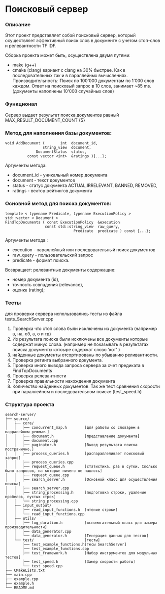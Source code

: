 # Поисковый сервер # 


### Описание ###
Этот проект представляет собой поисковый сервер, 
который осуществляет эффективный поиск слов в документе с учетом стоп-слов и релевантности TF IDF. 

Сборка проекта может быть, осуществлена двумя путями:
- make (g++) 
- cmake (clang) вариант c clang на 30% быстрее. Как в последовательных так и в параллейных вычислениях.
Производительность: Поиск по 100'000 документам по 1'000 слов каждом. Ответ на поисковый запрос в 10 слов, занимает ~85 ms. (документы наполнены 10'000 случайных слов)

### Функционал ###
Сервер выдает результат поиска документов равный MAX_RESULT_DOCUMENT_COUNT {5}

### Mетод для наполнения базы документов:

    void AddDocument (       int  document_id, 
                     string_view  document, 
                  DocumentStatus  status, 
              const vector <int>  &ratings ){...};
Аргументы метода:
- document_id - уникальный номер документа
- document    - текст документов
- status      - статус документа ACTUAL,IRRELEVANT, BANNED, REMOVED, 
- ratings     - вектор рейтингов документа 

### Основной метод для поиска документов:

    template < typename Predicate, typename ExecutionPolicy >
    std::vector < Document >
    FindTopDocuments ( const ExecutionPolicy  &execution 
                      const std::string_view  raw_query, 
                                   Predicate  predicate ) const {...};
                
Аргументы метода :
- execution - параллейный или последовательный поиск документов
- raw_query - пользовательский запрос
- predicate - формат поиска. 

Возвращает: релевантные документы содержащие: 
- номер документа (id), 
- точность совпадения (relevance), 
- оценка (rating);


### Тесты ###
для проверки сервера использовались тесты из файла tests_SearchServer.cpp
1) Проверка что стоп слова были исключены из документа (например в, на, об, а, о и тд)
2) Из результата поиска были исключены все документы которые содержат минус слова. 
    (например не показывать в результатах поиска документы котоыре содержат слово 'кот' ) 
3) найденные документы отсортированы по убыванию реливантности.
4) Проверка ретинга выбранного документа. 
5) Проверка иного вывода запроса сервера за счет предиката в FindTopDocuments
6) Проверка релевантности
7) Проверка правильности нахождения документа
8) Количество найденных документов. 
Так же тест сравнения скорости при параллейном и последовательном поиске (test_speed.h)


### Структура проекта ###
```
search-server/
├── source/
│   ├── core/
│   │   ├── concurrent_map.h        [для работы со словарем в парралейном режиме.]
│   │   ├── document.h              [представление документа]
│   │   ├── document.cpp
│   │   ├── paginator.h             [Вывод результата поиска постранично.]
│   │   ├── process_queries.h       [распараллеливает поисковый запрос]
│   │   ├── process_queries.cpp
│   │   ├── request_queue.h         [статистика. раз в сутки. Сколько было запросов, на которые ничего не нашлось]
│   │   ├── request_queue.cpp
│   │   ├── search_server.h         [Основной класс для осуществления поиска]
│   │   ├── search_server.cpp
│   │   ├── string_processing.h     [подготовка строки, удаление пробелов, пустых строк]
│   │   └── string_processing.cpp
│   ├── input_output/
│   │   ├── read_input_functions.h  [чтение строки]
│   │   └── read_input_functions.cpp
│   ├── utils/
│   │   ├── log_duration.h          [вспомогательный класс для замера производительности]
│   │   ├── data_generator.cpp
│   │   └── data_generator.h        [Генерация данных для тестов]
│   └── test/                       [тесты]
│       ├── test_example_functions.h[тесы SearchServer]
│       ├── test_example_functions.cpp
│       ├── test_framework.h        [Набор инструментов для модульных тестов]
│       ├── test_speed.h            [Замер скорости работы]
│       └── test_speed.cpp
├── CMakeLists.txt
├── main.cpp
├── example.cpp
├── example.h
└── README.md
```
